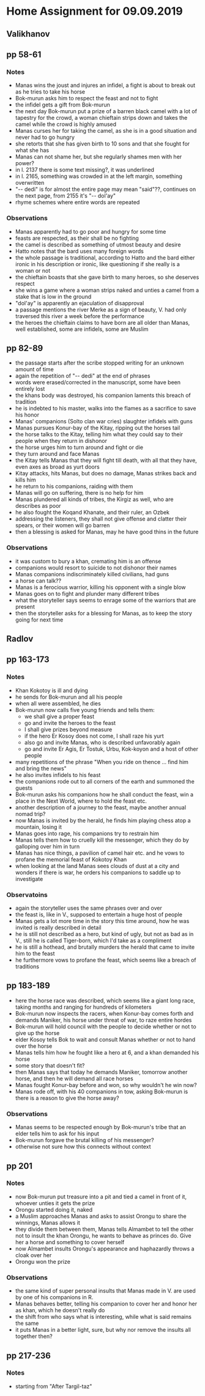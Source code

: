# Home Assignment for 09.09.2019

## __Valikhanov__

## pp 58-61

### Notes

- Manas wins the joust and injures an infidel, a fight is about to break out as he tries
  to take his horse
- Bok-murun asks him to respect the feast and not to fight
- the infidel gets a gift from Bok-murun
- the next day Bok-murun put a prize of a barren black camel with a lot of tapestry for
  the crowd, a woman chieftain strips down and takes the camel while the crowd is highly
  amused
- Manas curses her for taking the camel, as she is in a good situation and never had to
  go hungry
- she retorts that she has given birth to 10 sons and that she fought for what she has
- Manas can not shame her, but she regularly shames men with her power?
- in l. 2137 there is some text missing?, it was underlined
- in l. 2165, something was crowded in at the left margin, something overwritten
- "-- dedi" is for almost the entire page may mean "said"??, continues on the next page, from 2155 it's "-- dol'ay"
- rhyme schemes where entire words are repeated

### Observations

- Manas apparently had to go poor and hungry for some time
- feasts are respected, as their shall be no fighting
- the camel is described as something of utmost beauty and desire
- Hatto notes that the bard uses many foreign words
- the whole passage is traditional, according to Hatto and the bard either ironic in his
  description or ironic, like questioning if she really is a woman or not
- the chieftain boasts that she gave birth to many heroes, so she deserves respect
- she wins a game where a woman strips naked and unties a camel from a stake that is low
  in the ground
- "dol'ay" is apparently an ejaculation of disapproval
- a passage mentions the river Merke as a sign of beauty, V. had only traversed this
  river a week before the performance
- the heroes the chieftain claims to have born are all older than Manas, well
  established, some are infidels, some are Muslim

## pp 82-89

- the passage starts after the scribe stopped writing for an unknown amount of time
- again the repetition of "-- dedi" at the end of phrases
- words were erased/corrected in the manuscript, some have been entirely lost
- the khans body was destroyed, his companion laments this breach of tradition
- he is indebted to his master, walks into the flames as a sacrifice to save his honor
- Manas' companions (Solto clan war cries) slaughter infidels with guns
- Manas pursues Konur-bay of the Kitay, ripping out the horses tail
- the horse talks to the Kitay, telling him what they could say to their people when they
  return in dishonor
- the horse urges him to turn around and fight or die
- they turn around and face Manas
- the Kitay tells Manas that they will fight till death, with all that they have, even
  axes as broad as yurt doors
- Kitay attacks, hits Manas, but does no damage, Manas strikes back and kills him
- he return to his companions, raiding with them
- Manas will go on suffering, there is no help for him
- Manas plundered all kinds of tribes, the Kirgiz as well, who are describes as poor
- he also fought the Koqand Khanate, and their ruler, an Ozbek
- addressing the listeners, they shall not give offense and clatter their spears, or
  their women will go barren
- then a blessing is asked for Manas, may he have good thins in the future

### Observations

- it was custom to bury a khan, cremating him is an offense
- companions would resort to suicide to not dishonor their names
- Manas companions indiscriminately killed civilians, had guns
- a horse can talk??
- Manas is a ferocious warrior, killing his opponent with a single blow
- Manas goes on to fight and plunder many different tribes
- what the storyteller says seems to enrage some of the warriors that are present
- then the storyteller asks for a blessing for Manas, as to keep the story going for next
  time

## __Radlov__

## pp 163-173

### Notes

- Khan Kokotoy is ill and dying
- he sends for Bok-murun and all his people
- when all were assembled, he dies
- Bok-murun now calls five young friends and tells them:
  - we shall give a proper feast
  - go and invite the heroes to the feast
  - I shall give prizes beyond measure
  - if the hero Er Kosoy does not come, I shall raze his yurt
  - also go and invite Manas, who is described unfavorably again
  - go and invite Er Agis, Er Tostuk, Urbu, Kok-koyon and a host of other people
- many repetitions of the phrase "When you ride on thence ... find him and bring the news"
- he also invites infidels to his feast
- the companions rode out to all corners of the earth and summoned the guests
- Bok-murun asks his companions how he shall conduct the feast, win a place in the Next
  World, where to hold the feast etc.
- another description of a journey to the feast, maybe another annual nomad trip?
- now Manas is invited by the herald, he finds him playing chess atop a mountain,
  losing it
- Manas goes into rage, his companions try to restrain him
- Manas tells them how to cruelly kill the messenger, which they do by galloping over him
  in turn
- Manas has nice things, a pavilion of camel hair etc. and he vows to profane the
  memorial feast of Kokotoy Khan
- when looking at the land Manas sees clouds of dust at a city and wonders if there is
  war, he orders his companions to saddle up to investigate

### Observatoins

- again the storyteller uses the same phrases over and over
- the feast is, like in V., supposed to entertain a huge host of people
- Manas gets a lot more time in the story this time around, how he was invited is really
  described in detail
- he is still not described as a hero, but kind of ugly, but not as bad as in V., still
  he is called Tiger-born, which I'd take as a compliment
- he is still a hothead, and brutally murders the herald that came to invite him to the
  feast
- he furthermore vows to profane the feast, which seems like a breach of traditions

## pp 183-189

- here the horse race was described, which seems like a giant long race, taking months
  and ranging for hundreds of kilometers
- Bok-murun now inspects the racers, when Konur-bay comes forth and demands Maniker, his
  horse under threat of war, to raze entire hordes
- Bok-murun will hold council with the people to decide whether or not to give up the
  horse
- elder Kosoy tells Bok to wait and consult Manas whether or not to hand over the horse
- Manas tells him how he fought like a hero at 6, and a khan demanded his horse
- some story that doesn't fit?
- then Manas says that today he demands Maniker, tomorrow another horse, and then he will
  demand all race horses
- Manas fought Konur-bay before and won, so why wouldn't he win now?
- Manas rode off, with his 40 companions in tow, asking Bok-murun is there is a reason to
  give the horse away?

### Observations

- Manas seems to be respected enough by Bok-murun's tribe that an elder tells him to ask
  for his input
- Bok-murun forgave the brutal killing of his messenger?
- otherwise not sure how this connects without context

## pp 201

### Notes

- now Bok-murun put treasure into a pit and tied a camel in front of it, whoever unties
  it gets the prize
- Orongu started doing it, naked
- a Muslim approaches Manas and asks to assist Orongu to share the winnings, Manas allows
  it
- they divide them between them, Manas tells Almambet to tell the other not to insult the
  khan Orongu, he wants to behave as princes do. Give her a horse and something to cover
  herself
- now Almambet insults Orongu's appearance and haphazardly throws a cloak over her
- Orongu won the prize

### Observations

- the same kind of super personal insults that Manas made in V. are used by one of his
  companions in R.
- Manas behaves better, telling his companion to cover her and honor her as khan, which
  he doesn't really do
- the shift from who says what is interesting, while what is said remains the same
- it puts Manas in a better light, sure, but why nor remove the insults all together
  then?

## pp 217-236

### Notes

- starting from "After Targil-taz"
